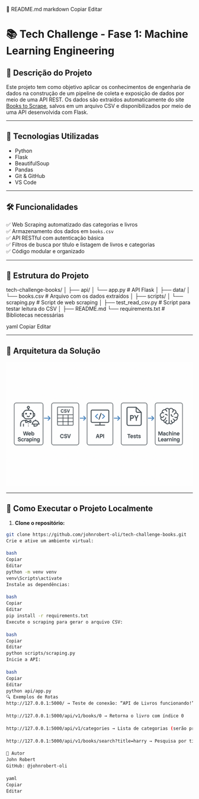 📝 README.md
markdown
Copiar
Editar
# 📚 Tech Challenge - Fase 1: Machine Learning Engineering

## 📌 Descrição do Projeto

Este projeto tem como objetivo aplicar os conhecimentos de engenharia de dados na construção de um pipeline de coleta e exposição de dados por meio de uma API REST. Os dados são extraídos automaticamente do site [Books to Scrape](https://books.toscrape.com/), salvos em um arquivo CSV e disponibilizados por meio de uma API desenvolvida com Flask.

---

## 🧪 Tecnologias Utilizadas

- Python
- Flask
- BeautifulSoup
- Pandas
- Git & GitHub
- VS Code

---

## 🛠️ Funcionalidades

✅ Web Scraping automatizado das categorias e livros  
✅ Armazenamento dos dados em `books.csv`  
✅ API RESTful com autenticação básica  
✅ Filtros de busca por título e listagem de livros e categorias  
✅ Código modular e organizado

---

## 📁 Estrutura do Projeto

tech-challenge-books/
│
├── api/
│ └── app.py # API Flask
│
├── data/
│ └── books.csv # Arquivo com os dados extraídos
│
├── scripts/
│ └── scraping.py # Script de web scraping
│
├── test_read_csv.py # Script para testar leitura do CSV
│
├── README.md
└── requirements.txt # Bibliotecas necessárias

yaml
Copiar
Editar

---

## 🧭 Arquitetura da Solução

![Diagrama da Arquitetura](assets/diagrama-v2.png)


---

## 🚀 Como Executar o Projeto Localmente

1. **Clone o repositório:**

```bash
git clone https://github.com/johnrobert-oli/tech-challenge-books.git
Crie e ative um ambiente virtual:

bash
Copiar
Editar
python -m venv venv
venv\Scripts\activate
Instale as dependências:

bash
Copiar
Editar
pip install -r requirements.txt
Execute o scraping para gerar o arquivo CSV:

bash
Copiar
Editar
python scripts/scraping.py
Inicie a API:

bash
Copiar
Editar
python api/app.py
🔍 Exemplos de Rotas
http://127.0.0.1:5000/ → Teste de conexão: “API de Livros funcionando!”

http://127.0.0.1:5000/api/v1/books/0 → Retorna o livro com índice 0

http://127.0.0.1:5000/api/v1/categories → Lista de categorias (serão preenchidas)

http://127.0.0.1:5000/api/v1/books/search?title=harry → Pesquisa por título

🧠 Autor
John Robert
GitHub: @johnrobert-oli

yaml
Copiar
Editar
